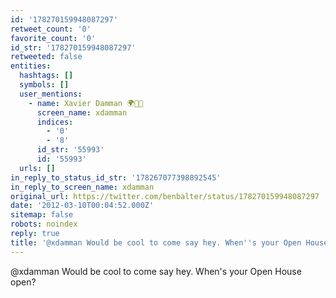 ```yaml
---
id: '178270159948087297'
retweet_count: '0'
favorite_count: '0'
id_str: '178270159948087297'
retweeted: false
entities:
  hashtags: []
  symbols: []
  user_mentions:
    - name: Xavier Damman 🌍🌱🌻
      screen_name: xdamman
      indices:
        - '0'
        - '8'
      id_str: '55993'
      id: '55993'
  urls: []
in_reply_to_status_id_str: '178267077398892545'
in_reply_to_screen_name: xdamman
original_url: https://twitter.com/benbalter/status/178270159948087297
date: '2012-03-10T00:04:52.000Z'
sitemap: false
robots: noindex
reply: true
title: '@xdamman Would be cool to come say hey. When''s your Open House open?'
---
```


@xdamman Would be cool to come say hey. When's your Open House open?